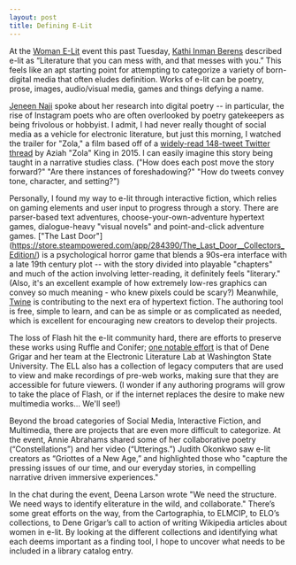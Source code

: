 ```yaml
---
layout: post
title: Defining E-Lit
---
```

At the [Woman E-Lit](https://dtc-wsuv.org/wp/ell/2021/03/30/woman-e-lit-event-initiatives) event this past Tuesday, [Kathi Inman Berens](https://works.bepress.com/kathi-berens/) described e-lit as “Literature that you can mess with, and that messes with you.” This feels like an apt starting point for attempting to categorize a variety of born-digital media that often eludes definition. Works of e-lit can be poetry, prose, images, audio/visual media, games and things defying a name. 

[Jeneen Naji](http://jeneeninteractive.com/) spoke about her research into digital poetry -- in particular, the rise of Instagram poets who are often overlooked by poetry gatekeepers as being frivolous or hobbyist. I admit, I had never really thought of social media as a vehicle for electronic literature, but just this morning, I watched the trailer for "Zola," a film based off of a [widely-read 148-tweet Twitter thread](https://imgur.com/gallery/WDwyW) by Aziah "Zola" King in 2015. I can easily imagine this story being taught in a narrative studies class. ("How does each post move the story forward?" "Are there instances of foreshadowing?" "How do tweets convey tone, character, and setting?") 

Personally, I found my way to e-lit through interactive fiction, which relies on gaming elements and user input to progress through a story. There are parser-based text adventures, choose-your-own-adventure hypertext games, dialogue-heavy "visual novels" and point-and-click adventure games. ["The Last Door"] (https://store.steampowered.com/app/284390/The_Last_Door__Collectors_Edition/) is a psychological horror game that blends a 90s-era interface with a late 19th century plot -- with the story divided into playable "chapters" and much of the action involving letter-reading, it definitely feels "literary." (Also, it's an excellent example of how extremely low-res graphics can convey so much meaning - who knew pixels could be scary?) Meanwhile, [Twine](https://twinery.org/) is contributing to the next era of hypertext fiction. The authoring tool is free, simple to learn, and can be as simple or as complicated as needed, which is excellent for encouraging new creators to develop their projects. 

The loss of Flash hit the e-lit community hard, there are efforts to preserve these works using Ruffle and Conifer; [one notable effort](https://dtc-wsuv.org/wp/ell/afterflash/) is that of Dene Grigar and her team at the Electronic Literature Lab at Washington State University. The ELL also has a collection of legacy computers that are used to view and make recordings of pre-web works, making sure that they are accessible for future viewers. (I wonder if any authoring programs will grow to take the place of Flash, or if the internet replaces the desire to make new multimedia works... We'll see!) 

Beyond the broad categories of Social Media, Interactive Fiction, and Multimedia, there are projects that are even more difficult to categorize. At the event, Annie Abrahams shared some of her collaborative poetry (“Constellations”) and her video (“Utterings.”) Judith Okonkwo saw e-lit creators as “Griottes of a New Age,” and highlighted those who "capture the pressing issues of our time, and our everyday stories, in compelling narrative driven immersive experiences."

In the chat during the event, Deena Larson wrote "We need the structure. We need ways to identify eliterature in the wild, and collaborate." There’s some great efforts on the way, from the Cartographia, to ELMCIP, to ELO’s collections, to Dene Grigar’s call to action of writing Wikipedia articles about women in e-lit. By looking at the different collections and identifying what each deems important as a finding tool, I hope to uncover what needs to be included in a library catalog entry.

